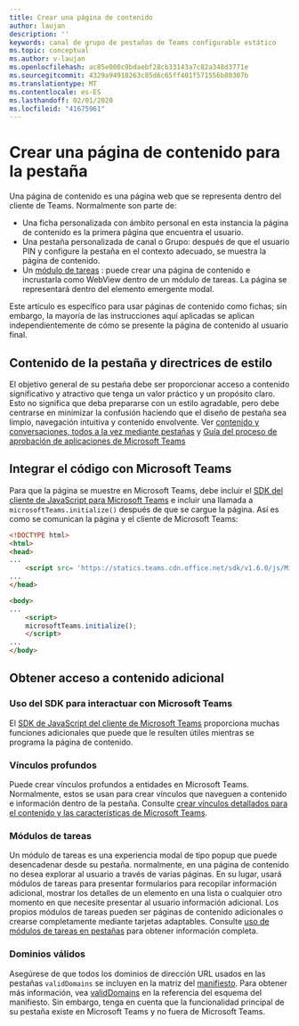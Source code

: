 ```yaml
---
title: Crear una página de contenido
author: laujan
description: ''
keywords: canal de grupo de pestañas de Teams configurable estático
ms.topic: conceptual
ms.author: v-laujan
ms.openlocfilehash: ac85e000c9bdaebf28cb33143a7c82a348d3771e
ms.sourcegitcommit: 4329a94918263c85d6c65ff401f571556b80307b
ms.translationtype: MT
ms.contentlocale: es-ES
ms.lasthandoff: 02/01/2020
ms.locfileid: "41675961"
---
```

# <a name="create-a-content-page-for-your-tab"></a>Crear una página de contenido para la pestaña

Una página de contenido es una página web que se representa dentro del cliente de Teams. Normalmente son parte de:

* Una ficha personalizada con ámbito personal en esta instancia la página de contenido es la primera página que encuentra el usuario.
* Una pestaña personalizada de canal o Grupo: después de que el usuario PIN y configure la pestaña en el contexto adecuado, se muestra la página de contenido.
* Un [módulo de tareas](~/task-modules-and-cards/what-are-task-modules.md) : puede crear una página de contenido e incrustarla como WebView dentro de un módulo de tareas. La página se representará dentro del elemento emergente modal.

Este artículo es específico para usar páginas de contenido como fichas; sin embargo, la mayoría de las instrucciones aquí aplicadas se aplican independientemente de cómo se presente la página de contenido al usuario final.

## <a name="tab-content-and-style-guidelines"></a>Contenido de la pestaña y directrices de estilo

El objetivo general de su pestaña debe ser proporcionar acceso a contenido significativo y atractivo que tenga un valor práctico y un propósito claro. Esto no significa que deba prepararse con un estilo agradable, pero debe centrarse en minimizar la confusión haciendo que el diseño de pestaña sea limpio, navegación intuitiva y contenido envolvente. Ver [contenido y conversaciones, todos a la vez mediante pestañas](~/tabs/design/tabs.md) y [Guía del proceso de aprobación de aplicaciones de Microsoft Teams](~/concepts/deploy-and-publish/appsource/prepare/frequently-failed-cases.md)

## <a name="integrate-your-code-with-teams"></a>Integrar el código con Microsoft Teams

Para que la página se muestre en Microsoft Teams, debe incluir el [SDK del cliente de JavaScript para Microsoft Teams](/javascript/api/overview/msteams-client?view=msteams-client-js-latest) e incluir una llamada a `microsoftTeams.initialize()` después de que se cargue la página. Así es como se comunican la página y el cliente de Microsoft Teams:

```html
<!DOCTYPE html>
<html>
<head>
...
    <script src= 'https://statics.teams.cdn.office.net/sdk/v1.6.0/js/MicrosoftTeams.min.js'></script>
...
</head>

<body>
...
    <script>
    microsoftTeams.initialize();
    </script>
...
</body>
```

## <a name="accessing-additional-content"></a>Obtener acceso a contenido adicional

### <a name="using-the-sdk-to-interact-with-teams"></a>Uso del SDK para interactuar con Microsoft Teams

El [SDK de JavaScript del cliente de Microsoft Teams](~/tabs/how-to/using-teams-client-sdk.md) proporciona muchas funciones adicionales que puede que le resulten útiles mientras se programa la página de contenido.

### <a name="deep-links"></a>Vínculos profundos

Puede crear vínculos profundos a entidades en Microsoft Teams. Normalmente, estos se usan para crear vínculos que naveguen a contenido e información dentro de la pestaña. Consulte [crear vínculos detallados para el contenido y las características de Microsoft Teams](~/concepts/build-and-test/deep-links.md).

### <a name="task-modules"></a>Módulos de tareas

Un módulo de tareas es una experiencia modal de tipo popup que puede desencadenar desde su pestaña. normalmente, en una página de contenido no desea explorar al usuario a través de varias páginas. En su lugar, usará módulos de tareas para presentar formularios para recopilar información adicional, mostrar los detalles de un elemento en una lista o cualquier otro momento en que necesite presentar al usuario información adicional. Los propios módulos de tareas pueden ser páginas de contenido adicionales o crearse completamente mediante tarjetas adaptables. Consulte [uso de módulos de tareas en pestañas](~/task-modules-and-cards/task-modules/task-modules-tabs.md) para obtener información completa.

### <a name="valid-domains"></a>Dominios válidos

Asegúrese de que todos los dominios de dirección URL usados en las pestañas `validDomains` se incluyen en la matriz del [manifiesto](~/concepts/build-and-test/apps-package.md). Para obtener más información, vea [validDomains](~/resources/schema/manifest-schema.md#validdomains) en la referencia del esquema del manifiesto. Sin embargo, tenga en cuenta que la funcionalidad principal de su pestaña existe en Microsoft Teams y no fuera de Microsoft Teams.

